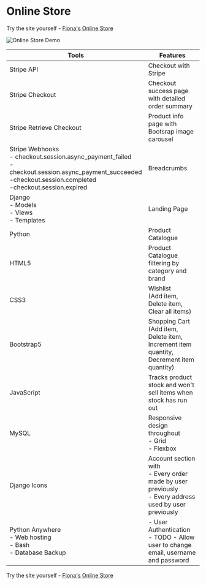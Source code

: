 # Online Store

Try the site yourself - [Fiona's Online Store](https://quinnf.pythonanywhere.com/)

![Online Store Demo](online-store-demo.gif)

| Tools | Features |
 | --- | ---|
| Stripe API | Checkout with Stripe |
 | Stripe Checkout | Checkout success page with detailed order summary |
  | Stripe Retrieve Checkout | Product info page with Bootsrap image carousel |
   | Stripe Webhooks<br> - checkout.session.async_payment_failed<br> - checkout.session.async_payment_succeeded<br> -checkout.session.completed<br> -checkout.session.expired<br> | Breadcrumbs |
| Django <br> - Models<br> - Views <br> - Templates | Landing Page |
| Python | Product Catalogue |
| HTML5 | Product Catalogue filtering by category and brand |
| CSS3 | Wishlist <br>(Add item, Delete item, Clear all items) |
| Bootstrap5 | Shopping Cart <br>(Add item, Delete item, Increment item quantity, Decrement item quantity) |
| JavaScript | Tracks product stock and won't sell items when stock has run out
| MySQL | Responsive design throughout<br> - Grid<br> - Flexbox |
| Django Icons | Account section with <br> - Every order made by user previously<br> - Every address used by user previously
| Python Anywhere <br> - Web hosting <br> - Bash <br> - Database Backup | - User Authentication<br> - TODO - Allow user to change email, username and password |

Try the site yourself - [Fiona's Online Store](https://quinnf.pythonanywhere.com/)


